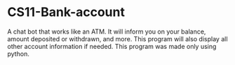 # CS11-Bank-account
 A chat bot that works like an ATM. It will inform you on your balance, amount deposited or withdrawn, and more. This program will also display all other account information if needed. This program was made only using python. 

